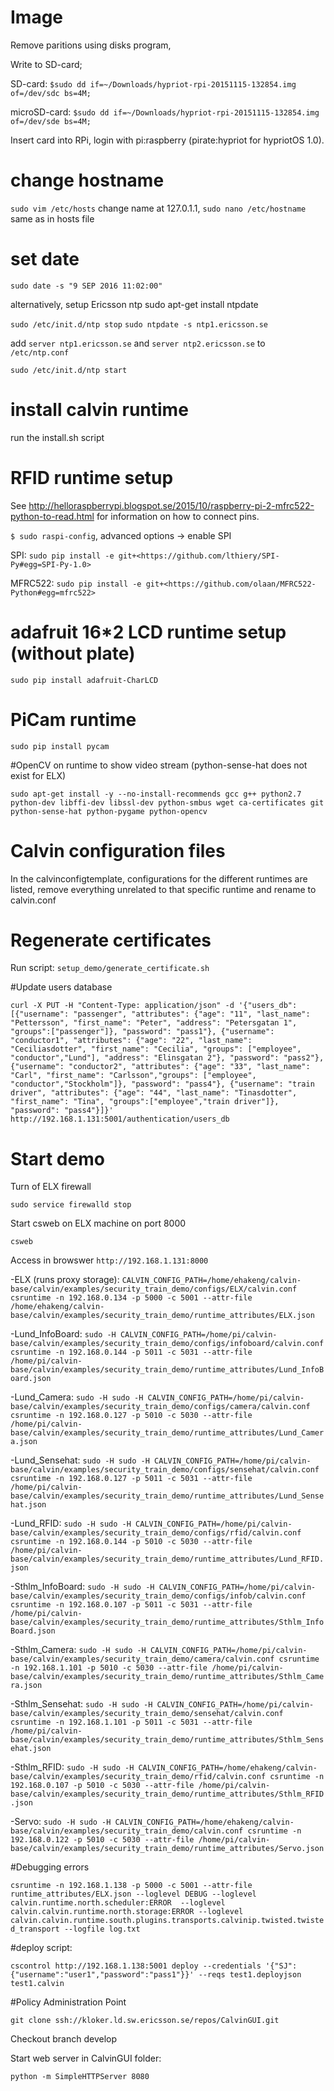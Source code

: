 # Image

Remove paritions using disks program,

Write to SD-card;

SD-card: `$sudo dd if=~/Downloads/hypriot-rpi-20151115-132854.img of=/dev/sdc bs=4M;`

microSD-card: `$sudo dd if=~/Downloads/hypriot-rpi-20151115-132854.img of=/dev/sde bs=4M;`

Insert card into RPi, login with pi:raspberry (pirate:hypriot for hypriotOS 1.0).

# change hostname

`sudo vim /etc/hosts` change name at 127.0.1.1, `sudo nano /etc/hostname` same as in hosts file

# set date

`sudo date -s "9 SEP 2016 11:02:00"`

alternatively, setup Ericsson ntp
sudo apt-get install ntpdate

`sudo /etc/init.d/ntp stop`
`sudo ntpdate -s ntp1.ericsson.se`

add 
`server ntp1.ericsson.se` and `server ntp2.ericsson.se` to `/etc/ntp.conf`

`sudo /etc/init.d/ntp start`

# install calvin runtime

run the install.sh script

# RFID runtime setup

See <http://helloraspberrypi.blogspot.se/2015/10/raspberry-pi-2-mfrc522-python-to-read.html> for information on how to connect pins.

`$ sudo raspi-config`, advanced options -> enable SPI

SPI: `sudo pip install -e git+<https://github.com/lthiery/SPI-Py#egg=SPI-Py-1.0>`

MFRC522: `sudo pip install -e git+<https://github.com/olaan/MFRC522-Python#egg=mfrc522>`

# adafruit 16*2 LCD runtime setup (without plate)

`sudo pip install adafruit-CharLCD`

# PiCam runtime

`sudo pip install pycam`

#OpenCV on runtime to show video stream (python-sense-hat does not exist for ELX)

`sudo apt-get install -y --no-install-recommends gcc g++ python2.7 python-dev libffi-dev libssl-dev python-smbus wget ca-certificates git python-sense-hat python-pygame python-opencv`

# Calvin configuration files

In the calvinconfigtemplate, configurations for the different runtimes are listed, remove everything unrelated to that specific runtime and rename to calvin.conf

# Regenerate certificates

Run script: `setup_demo/generate_certificate.sh`

#Update users database

`curl -X PUT -H "Content-Type: application/json" -d '{"users_db": [{"username": "passenger", "attributes": {"age": "11", "last_name": "Pettersson", "first_name": "Peter", "address": "Petersgatan 1", "groups":["passenger"]}, "password": "pass1"}, {"username": "conductor1", "attributes": {"age": "22", "last_name": "Ceciliasdotter", "first_name": "Cecilia", "groups": ["employee", "conductor","Lund"], "address": "Elinsgatan 2"}, "password": "pass2"}, {"username": "conductor2", "attributes": {"age": "33", "last_name": "Carl", "first_name": "Carlsson","groups": ["employee", "conductor","Stockholm"]}, "password": "pass4"}, {"username": "train driver", "attributes": {"age": "44", "last_name": "Tinasdotter", "first_name": "Tina", "groups":["employee","train driver"]}, "password": "pass4"}]}' http://192.168.1.131:5001/authentication/users_db`

# Start demo
Turn of ELX firewall

`sudo service firewalld stop`

Start csweb on ELX machine on port 8000

`csweb`

Access in browswer `http://192.168.1.131:8000`

-ELX (runs proxy storage):
`CALVIN_CONFIG_PATH=/home/ehakeng/calvin-base/calvin/examples/security_train_demo/configs/ELX/calvin.conf csruntime -n 192.168.0.134 -p 5000 -c 5001 --attr-file /home/ehakeng/calvin-base/calvin/examples/security_train_demo/runtime_attributes/ELX.json`

-Lund_InfoBoard:
`sudo -H CALVIN_CONFIG_PATH=/home/pi/calvin-base/calvin/examples/security_train_demo/configs/infoboard/calvin.conf csruntime -n 192.168.0.144 -p 5011 -c 5031 --attr-file /home/pi/calvin-base/calvin/examples/security_train_demo/runtime_attributes/Lund_InfoBoard.json`

-Lund_Camera:
`sudo -H sudo -H CALVIN_CONFIG_PATH=/home/pi/calvin-base/calvin/examples/security_train_demo/configs/camera/calvin.conf csruntime -n 192.168.0.127 -p 5010 -c 5030 --attr-file /home/pi/calvin-base/calvin/examples/security_train_demo/runtime_attributes/Lund_Camera.json`

-Lund_Sensehat:
`sudo -H sudo -H CALVIN_CONFIG_PATH=/home/pi/calvin-base/calvin/examples/security_train_demo/configs/sensehat/calvin.conf csruntime -n 192.168.0.127 -p 5011 -c 5031 --attr-file /home/pi/calvin-base/calvin/examples/security_train_demo/runtime_attributes/Lund_Sensehat.json`

-Lund_RFID:
`sudo -H sudo -H CALVIN_CONFIG_PATH=/home/pi/calvin-base/calvin/examples/security_train_demo/configs/rfid/calvin.conf csruntime -n 192.168.0.144 -p 5010 -c 5030 --attr-file /home/pi/calvin-base/calvin/examples/security_train_demo/runtime_attributes/Lund_RFID.json`

-Sthlm_InfoBoard:
`sudo -H sudo -H CALVIN_CONFIG_PATH=/home/pi/calvin-base/calvin/examples/security_train_demo/configs/infob/calvin.conf csruntime -n 192.168.0.107 -p 5011 -c 5031 --attr-file /home/pi/calvin-base/calvin/examples/security_train_demo/runtime_attributes/Sthlm_InfoBoard.json`

-Sthlm_Camera:
`sudo -H sudo -H CALVIN_CONFIG_PATH=/home/pi/calvin-base/calvin/examples/security_train_demo/camera/calvin.conf csruntime -n 192.168.1.101 -p 5010 -c 5030 --attr-file /home/pi/calvin-base/calvin/examples/security_train_demo/runtime_attributes/Sthlm_Camera.json`

-Sthlm_Sensehat:
`sudo -H sudo -H CALVIN_CONFIG_PATH=/home/pi/calvin-base/calvin/examples/security_train_demo/sensehat/calvin.conf csruntime -n 192.168.1.101 -p 5011 -c 5031 --attr-file /home/pi/calvin-base/calvin/examples/security_train_demo/runtime_attributes/Sthlm_Sensehat.json`

-Sthlm_RFID:
`sudo -H sudo -H CALVIN_CONFIG_PATH=/home/ehakeng/calvin-base/calvin/examples/security_train_demo/rfid/calvin.conf csruntime -n 192.168.0.107 -p 5010 -c 5030 --attr-file /home/pi/calvin-base/calvin/examples/security_train_demo/runtime_attributes/Sthlm_RFID.json`

-Servo:
`sudo -H sudo -H CALVIN_CONFIG_PATH=/home/ehakeng/calvin-base/calvin/examples/security_train_demo/calvin.conf csruntime -n 192.168.0.122 -p 5010 -c 5030 --attr-file /home/pi/calvin-base/calvin/examples/security_train_demo/runtime_attributes/Servo.json`

#Debugging errors

`csruntime -n 192.168.1.138 -p 5000 -c 5001 --attr-file runtime_attributes/ELX.json --loglevel DEBUG --loglevel calvin.runtime.north.scheduler:ERROR  --loglevel calvin.calvin.runtime.north.storage:ERROR --loglevel calvin.calvin.runtime.south.plugins.transports.calvinip.twisted.twisted_transport --logfile log.txt`

#deploy script:
 
`cscontrol http://192.168.1.138:5001 deploy --credentials '{"SJ":{"username":"user1","password":"pass1"}}' --reqs test1.deployjson test1.calvin `


#Policy Administration Point

`git clone ssh://kloker.ld.sw.ericsson.se/repos/CalvinGUI.git`

Checkout branch develop

Start web server in CalvinGUI folder:

`python -m SimpleHTTPServer 8080`
